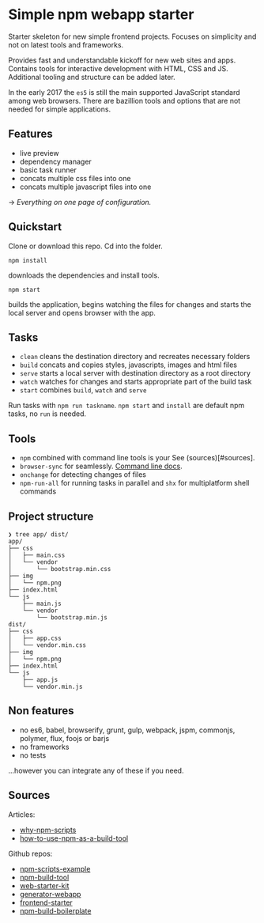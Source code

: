 Simple npm webapp starter
=========================

Starter skeleton for new simple frontend projects. Focuses on simplicity and not 
on latest tools and frameworks.

Provides fast and understandable kickoff for new web sites and apps. Contains 
tools for interactive development with HTML, CSS and JS. Additional tooling and 
structure can be added later.

In the early 2017 the `es5` is still the main supported JavaScript standard 
among web browsers. There are bazillion tools and options that are not needed for 
simple applications.


## Features

- live preview
- dependency manager
- basic task runner
- concats multiple css files into one
- concats multiple javascript files into one

-> _Everything on one page of configuration._


## Quickstart

Clone or download this repo. Cd into the folder.

```
npm install
```
downloads the dependencies and install tools.

```
npm start
```
builds the application, begins watching the files for changes and starts the 
local server and opens browser with the app.

## Tasks

- `clean` cleans the destination directory and recreates necessary folders
- `build` concats and copies styles, javascripts, images and html files
- `serve` starts a local server with destination directory as a root directory
- `watch` watches for changes and starts appropriate part of the build task
- `start` combines `build`, `watch` and `serve`

Run tasks with `npm run taskname`. `npm start` and `install` are default npm 
tasks, no `run` is needed.

## Tools

- `npm` combined with command line tools is your  See (sources)[#sources].
- `browser-sync` for seamlessly. [Command line docs](https://www.browsersync.io/docs/command-line).
- `onchange` for detecting changes of files
- `npm-run-all` for running tasks in parallel and `shx` for multiplatform shell commands

## Project structure

```
❯ tree app/ dist/
app/
├── css
│   ├── main.css
│   └── vendor
│       └── bootstrap.min.css
├── img
│   └── npm.png
├── index.html
└── js
    ├── main.js
    └── vendor
        └── bootstrap.min.js
dist/
├── css
│   ├── app.css
│   └── vendor.min.css
├── img
│   └── npm.png
├── index.html
└── js
    ├── app.js
    └── vendor.min.js
```

## Non features

- no es6, babel, browserify, grunt, gulp, webpack, jspm, commonjs, polymer, flux, foojs or barjs
- no frameworks
- no tests

...however you can integrate any of these if you need.

## Sources

Articles:
- [why-npm-scripts](https://css-tricks.com/why-npm-scripts/)
- [how-to-use-npm-as-a-build-tool](http://blog.keithcirkel.co.uk/how-to-use-npm-as-a-build-tool)

Github repos:
- [npm-scripts-example](https://github.com/keithamus/npm-scripts-example)
- [npm-build-tool](https://github.com/Caballerog/npm-build-tool)
- [web-starter-kit](https://github.com/google/web-starter-kit)
- [generator-webapp](https://github.com/yeoman/generator-webapp)
- [frontend-starter](https://github.com/kimmobrunfeldt/frontend-starter)
- [npm-build-boilerplate](https://github.com/damonbauer/npm-build-boilerplate)
